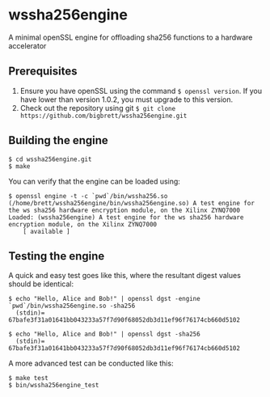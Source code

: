 # wssha256engine
A minimal openSSL engine for offloading sha256 functions to a hardware accelerator

## Prerequisites
1. Ensure you have openSSL using the command `$ openssl version`. If you have lower than version 1.0.2, you must upgrade to this version.
2. Check out the repository using git `$ git clone https://github.com/bigbrett/wssha256engine.git` 

## Building the engine

    $ cd wssha256engine.git
    $ make

You can verify that the engine can be loaded using: 

    $ openssl engine -t -c `pwd`/bin/wssha256.so
    (/home/brett/wssha256engine/bin/wssha256engine.so) A test engine for the ws sha256 hardware encryption module, on the Xilinx ZYNQ7000
    Loaded: (wssha256engine) A test engine for the ws sha256 hardware encryption module, on the Xilinx ZYNQ7000
        [ available ]

## Testing the engine
A quick and easy test goes like this, where the resultant digest values should be identical:

    $ echo "Hello, Alice and Bob!" | openssl dgst -engine `pwd`/bin/wssha256engine.so -sha256
      (stdin)= 67bafe3f31a01641bb043233a57f7d90f68052db3d11ef96f76174cb660d5102
    
    $ echo "Hello, Alice and Bob!" | openssl dgst -sha256
      (stdin)= 67bafe3f31a01641bb043233a57f7d90f68052db3d11ef96f76174cb660d5102
A more advanced test can be conducted like this: 
    
    $ make test
    $ bin/wssha256engine_test
    
